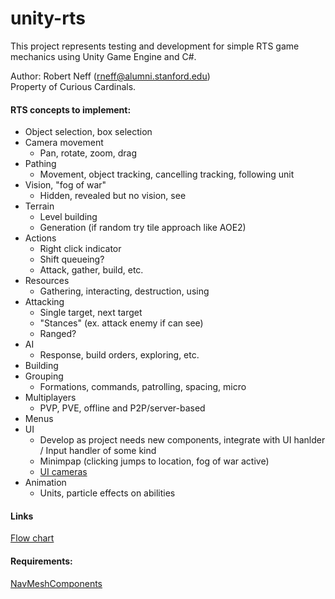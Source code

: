 # unity-rts

This project represents testing and development for simple RTS game mechanics using Unity Game Engine and C#.

Author: Robert Neff (rneff@alumni.stanford.edu)  
Property of Curious Cardinals.

#### RTS concepts to implement:  

- Object selection, box selection  
- Camera movement  
    - Pan, rotate, zoom, drag  
- Pathing  
    - Movement, object tracking, cancelling tracking, following unit
- Vision, "fog of war"  
    - Hidden, revealed but no vision, see  
- Terrain  
    - Level building  
    - Generation (if random try tile approach like AOE2)  
- Actions  
    - Right click indicator  
    - Shift queueing?  
    - Attack, gather, build, etc.
- Resources  
    - Gathering, interacting, destruction, using  
- Attacking  
    - Single target, next target  
    - "Stances" (ex. attack enemy if can see)  
    - Ranged?  
- AI  
    - Response, build orders, exploring, etc.  
- Building  
- Grouping  
    - Formations, commands, patrolling, spacing, micro  
- Multiplayers  
    - PVP, PVE, offline and P2P/server-based  
- Menus  
- UI  
    - Develop as project needs new components, integrate with UI hanlder / Input handler of some kind
    - Minimpap (clicking jumps to location, fog of war active)  
    - [UI cameras](https://answers.unity.com/questions/878667/world-space-canvas-on-top-of-everything.html)  
- Animation  
    - Units, particle effects on abilities  
 
#### Links 

[Flow chart](https://drive.google.com/file/d/1ahTbVrirH2d-aui5a-4yt30Q8P8YACB0/view?usp=sharing)  

#### Requirements:

[NavMeshComponents](https://github.com/Unity-Technologies/NavMeshComponents)